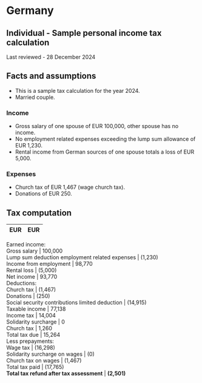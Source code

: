 # Germany
## Individual - Sample personal income tax calculation
Last reviewed - 28 December 2024
## Facts and assumptions
  * This is a sample tax calculation for the year 2024.
  * Married couple.


### Income
  * Gross salary of one spouse of EUR 100,000, other spouse has no income.
  * No employment related expenses exceeding the lump sum allowance of EUR 1,230.
  * Rental income from German sources of one spouse totals a loss of EUR 5,000.


### Expenses
  * Church tax of EUR 1,467 (wage church tax).
  * Donations of EUR 250.


##  Tax computation
EUR | EUR  
---|---  
Earned income:  
Gross salary | 100,000  
Lump sum deduction employment related expenses | (1,230)  
Income from employment | 98,770  
Rental loss | (5,000)  
Net income | 93,770  
Deductions:  
Church tax | (1,467)  
Donations | (250)  
Social security contributions limited deduction | (14,915)  
Taxable income | 77,138  
Income tax | 14,004  
Solidarity surcharge | 0  
Church tax | 1,260  
Total tax due | 15,264  
Less prepayments:  
Wage tax | (16,298)  
Solidarity surcharge on wages | (0)  
Church tax on wages | (1,467)  
Total tax paid | (17,765)  
**Total tax refund after tax assessment** | **(2,501)**
